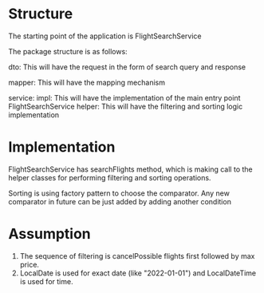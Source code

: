 # Structure

The starting point of the application is FlightSearchService

The package structure is as follows:

dto: This will have the request in the form of search query and response

mapper: This will have the mapping mechanism 

service: 
    impl: This will have the implementation of the main entry point FlightSearchService
    helper: This will have the filtering and sorting logic implementation

# Implementation

FlightSearchService has searchFlights method, which is making call to the helper classes for 
performing filtering and sorting operations. 

Sorting is using factory pattern to choose the comparator. Any new comparator in future can be 
just added by adding another condition

#  Assumption

1) The sequence of filtering is cancelPossible flights first followed by max price.
2) LocalDate is used for exact date (like "2022-01-01") and LocalDateTime is used for time.
